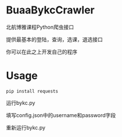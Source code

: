 # BuaaBykcCrawler
北航博雅课程Python爬虫接口

提供最基本的登陆，查询，选课，退选接口

你可以在此之上开发自己的程序

# Usage

```
pip install requests
```

运行bykc.py

填写config.json中的username和password字段

重新运行bykc.py
